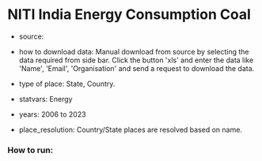 # NITI India Energy Consumption Coal

- source: 

- how to download data: Manual download from source by selecting the data required from side bar. Click the button 'xls' and enter the data like 'Name', 'Email', 'Organisation' and send a request to download the data.

- type of place: State, Country.

- statvars: Energy

- years: 2006 to 2023

- place_resolution: Country/State places are resolved based on name.

### How to run:



